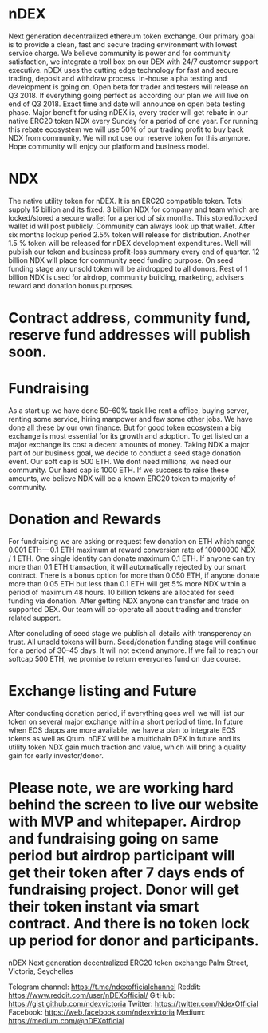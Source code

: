 
# nDEX
Next generation decentralized ethereum token exchange. Our primary goal is to provide a clean, fast and secure trading environment with lowest service charge. We believe community is power and for community satisfaction, we integrate a troll box on our DEX with 24/7 customer support executive. nDEX uses the cutting edge technology for fast and secure trading, deposit and withdraw process. In-house alpha testing and development is going on. Open beta for trader and testers will release on Q3 2018. If everything going perfect as according our plan we will live on end of Q3 2018. Exact time and date will announce on open beta testing phase. Major benefit for using nDEX is, every trader will get rebate in our native ERC20 token NDX every Sunday for a period of one year. For running this rebate ecosystem we will use 50% of our trading profit to buy back NDX from community. We will not use our reserve token for this anymore. Hope community will enjoy our platform and business model.

# NDX
The native utility token for nDEX. It is an ERC20 compatible token. Total supply 15 billion and its fixed. 3 billion NDX for company and team which are locked/stored a secure wallet for a period of six months. This stored/locked wallet id will post publicly. Community can always look up that wallet. After six months lockup period 2.5% token will release for distribution. Another 1.5 % token will be released for nDEX development expenditures. Well will publish our token and business profit-loss summary every end of quarter. 12 billion NDX will place for community seed funding purpose. On seed funding stage any unsold token will be airdropped to all donors. Rest of 1 billion NDX is used for airdrop, community building, marketing, advisers reward and donation bonus purposes.

# Contract address, community fund, reserve fund addresses will publish soon.


# Fundraising
As a start up we have done 50–60% task like rent a office, buying server, renting some service, hiring manpower and few some other jobs. We have done all these by our own finance. But for good token ecosystem a big exchange is most essential for its growth and adoption. To get listed on a major exchange its cost a decent amounts of money. Taking NDX a major part of our business goal, we decide to conduct a seed stage donation event. Our soft cap is 500 ETH. We dont need millions, we need our community. Our hard cap is 1000 ETH. If we success to raise these amounts, we believe NDX will be a known ERC20 token to majority of community.

# Donation and Rewards
For fundraising we are asking or request few donation on ETH which range 0.001 ETH — 0.1 ETH maximum at reward conversion rate of 10000000 NDX / 1 ETH. One single identity can donate maximum 0.1 ETH. If anyone can try more than 0.1 ETH transaction, it will automatically rejected by our smart contract. There is a bonus option for more than 0.050 ETH, if anyone donate more than 0.05 ETH but less than 0.1 ETH will get 5% more NDX within a period of maximum 48 hours. 10 billion tokens are allocated for seed funding via donation. After getting NDX anyone can transfer and trade on supported DEX. Our team will co-operate all about trading and transfer related support.

After concluding of seed stage we publish all details with transperency an trust. All unsold tokens will burn. Seed/donation funding stage will continue for a period of 30–45 days. It will not extend anymore. If we fail to reach our softcap 500 ETH, we promise to return everyones fund on due course.

# Exchange listing and Future
After conducting donation period, if everything goes well we will list our token on several major exchange within a short period of time. In future when EOS dapps are more available, we have a plan to integrate EOS tokens as well as Qtum. nDEX will be a multichain DEX in future and its utility token NDX gain much traction and value, which will bring a quality gain for early investor/donor.

# Please note, we are working hard behind the screen to live our website with MVP and whitepaper. Airdrop and fundraising going on same period but airdrop participant will get their token after 7 days ends of fundraising project. Donor will get their token instant via smart contract. And there is no token lock up period for donor and participants.




 nDEX
 Next generation decentralized ERC20 token exchange
 Palm Street, Victoria, Seychelles

 Telegram channel: https://t.me/ndexofficialchannel
 Reddit: https://www.reddit.com/user/nDEXofficial/
 GitHub: https://gist.github.com/ndexvictoria
 Twitter: https://twitter.com/NdexOfficial
 Facebook: https://web.facebook.com/ndexvictoria
 Medium: https://medium.com/@nDEXofficial
